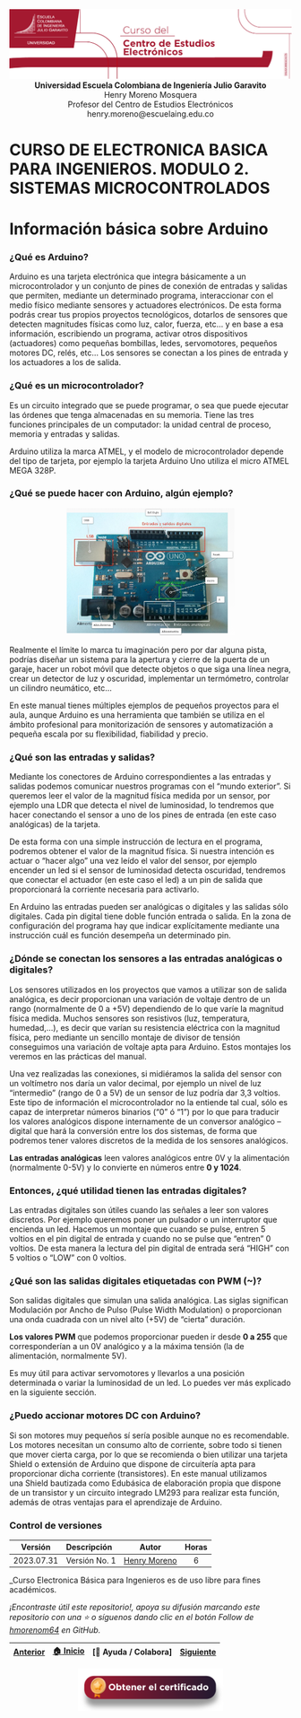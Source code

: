 <div align="center">
<img src = "/.icons/image1.jpeg" >
</div>

<div align="center">
<b> Universidad Escuela Colombiana de Ingeniería Julio Garavito</b>
<br></div>

<div align="center">
Henry Moreno Mosquera
<br></div>

<div align="center">
Profesor del Centro de Estudios Electrónicos
<br></div>

<div align="center">
henry.moreno@escuelaing.edu.co
<br></div>



# **CURSO DE ELECTRONICA BASICA PARA INGENIEROS. MODULO 2. SISTEMAS MICROCONTROLADOS**

# Información básica sobre Arduino

### **¿Qué es Arduino?**

Arduino es una tarjeta electrónica que integra básicamente a un microcontrolador y un conjunto de pines de conexión de entradas y salidas que permiten, mediante un determinado programa, interaccionar con el medio físico mediante sensores y actuadores electrónicos. De esta forma podrás crear tus propios proyectos tecnológicos, dotarlos de sensores que detecten magnitudes físicas como luz, calor, fuerza, etc… y en base a esa información, escribiendo un programa, activar otros dispositivos (actuadores) como pequeñas bombillas, ledes, servomotores, pequeños motores DC, relés, etc… Los sensores se conectan a los pines de entrada y los actuadores a los de salida.


### **¿Qué es un microcontrolador?**

Es un circuito integrado que se puede programar, o sea que puede ejecutar las órdenes que tenga almacenadas en su memoria. Tiene las tres funciones principales de un computador: la unidad central de proceso, memoria y entradas y salidas.

Arduino utiliza la marca ATMEL, y el modelo de microcontrolador depende del tipo de tarjeta, por ejemplo la tarjeta Arduino Uno utiliza el micro ATMEL MEGA 328P.

### **¿Qué se puede hacer con Arduino, algún ejemplo?**

<div align="center">
  <img src="imagenes/im_70.png" width="300px">
</div>

Realmente el límite lo marca tu imaginación pero por dar alguna pista, podrías diseñar un sistema para la apertura y cierre de la puerta de un garaje, hacer un robot móvil que detecte objetos o que siga una línea negra, crear un detector de luz y oscuridad, implementar un termómetro, controlar un cilindro neumático, etc…

En este manual tienes múltiples ejemplos de pequeños proyectos para el aula, aunque Arduino es una herramienta que también se utiliza en el ámbito profesional para monitorización de sensores y automatización a pequeña escala por su flexibilidad, fiabilidad y precio.

### **¿Qué son las entradas y salidas?**

Mediante los conectores de Arduino correspondientes a las entradas y salidas podemos comunicar nuestros programas con el “mundo exterior”. Si queremos leer el valor de la magnitud física medida por un sensor, por ejemplo una LDR que detecta el nivel de luminosidad, lo tendremos que hacer conectando el sensor a uno de los pines de entrada (en este caso analógicas) de la tarjeta.

De esta forma con una simple instrucción de lectura en el programa, podremos obtener el valor de la magnitud física. Si nuestra intención es actuar o “hacer algo” una vez leído el valor del sensor, por ejemplo encender un led si el sensor de luminosidad detecta oscuridad, tendremos que conectar el actuador (en este caso el led) a un pin de salida que proporcionará la corriente necesaria para activarlo.

En Arduino las entradas pueden ser analógicas o digitales y las salidas sólo digitales. Cada pin digital tiene doble función entrada o salida. En la zona de configuración del programa hay que indicar explícitamente mediante una instrucción cuál es función desempeña un determinado pin.

### **¿Dónde se conectan los sensores a las entradas analógicas o digitales?**

Los sensores utilizados en los proyectos que vamos a utilizar son de salida analógica, es decir proporcionan una variación de voltaje dentro de un rango (normalmente de 0 a +5V) dependiendo de lo que varíe la magnitud física medida. Muchos sensores son resistivos (luz, temperatura, humedad,…), es decir que varían su resistencia eléctrica con la magnitud física, pero mediante un sencillo montaje de divisor de tensión conseguimos una variación de voltaje apta para Arduino. Estos montajes los veremos en las prácticas del manual.

Una vez realizadas las conexiones, si midiéramos la salida del sensor con un voltímetro nos daría un valor decimal, por ejemplo un nivel de luz “intermedio” (rango de 0 a 5V) de un sensor de luz podría dar 3,3 voltios. Este tipo de información el microcontrolador no la entiende tal cual, sólo es capaz de interpretar números binarios (“0” ó “1”) por lo que para traducir los valores analógicos dispone internamente de un conversor analógico – digital que hará la conversión entre los dos sistemas, de forma que podremos tener valores discretos de la medida de los sensores analógicos.

**Las entradas analógicas** leen valores analógicos entre 0V y la alimentación (normalmente 0-5V) y lo convierte en números entre **0 y 1024**.

### Entonces, ¿qué utilidad tienen las entradas digitales?

Las entradas digitales son útiles cuando las señales a leer son valores discretos. Por ejemplo queremos poner un pulsador o un interruptor que encienda un led. Hacemos un montaje que cuando se pulse, entren 5 voltios en el pin digital de entrada y cuando no se pulse que “entren” 0 voltios. De esta manera la lectura del pin digital de entrada será “HIGH” con 5 voltios o “LOW” con 0 voltios.

### **¿Qué son las salidas digitales etiquetadas con PWM (~)?**

Son salidas digitales que simulan una salida analógica. Las siglas significan Modulación por Ancho de Pulso (Pulse Width Modulation) o proporcionan una onda cuadrada con un nivel alto (+5V) de “cierta” duración.

**Los valores PWM** que podemos proporcionar pueden ir desde **0 a 255** que corresponderían a un 0V analógico y a la máxima tensión (la de alimentación, normalmente 5V). 

Es muy útil para activar servomotores y llevarlos a una posición determinada o variar la luminosidad de un led. Lo puedes ver más explicado en la siguiente sección.

### **¿Puedo accionar motores DC con Arduino?**

Si son motores muy pequeños sí sería posible aunque no es recomendable. Los motores necesitan un consumo alto de corriente, sobre todo si tienen que mover cierta carga, por lo que se recomienda o bien utilizar una tarjeta Shield o extensión de Arduino que dispone de circuitería apta para proporcionar dicha corriente (transistores). En este manual utilizamos una Shield bautizada como Edubásica de elaboración propia que dispone de un transistor y un circuito integrado LM293 para realizar esta función, además de otras ventajas para el aprendizaje de Arduino.



### Control de versiones

| Versión    | Descripción   | Autor                                      | Horas |
|------------|:--------------|--------------------------------------------|:-----:|
| 2023.07.31| Versión No. 1 | [Henry Moreno](https://github.com/hmorenom64)  |  6 |

_Curso Electronica Básica para Ingenieros es de uso libre para fines académicos.

_¡Encontraste útil este repositorio!, apoya su difusión marcando este repositorio con una ⭐ o síguenos dando clic en el botón Follow de [hmorenom64](https://github.com/hmorenom64?tab=repositories) en GitHub._

| [Anterior](conversor_AD_DA.md)| [:house: Inicio](../readme.md) | [:beginner: Ayuda / Colabora] | [Siguiente](sistemas_myDAQ.md) |
|----------------------------|-----------------------------------|--------------------------------------------------------------------------------------------------|-----------------------------------------|
                                                                                                                                      
                                                                                                                                
<div align="center"><a href="https://enlace-academico.escuelaing.edu.co/psc/FORMULARIO/EMPLOYEE/SA/c/EC_LOCALIZACION_RE.LC_FRM_ADMEDCO_FL.GBL" target="_blank"><img src="https://github.com/rcfdtools/R.TeachingResearchGuide/blob/main/CaseUse/.icons/IconCEHBotonCertificado.png" alt="R.LTWB" width="260" border="0" /></a></div>
                                                                                                                                      
##
